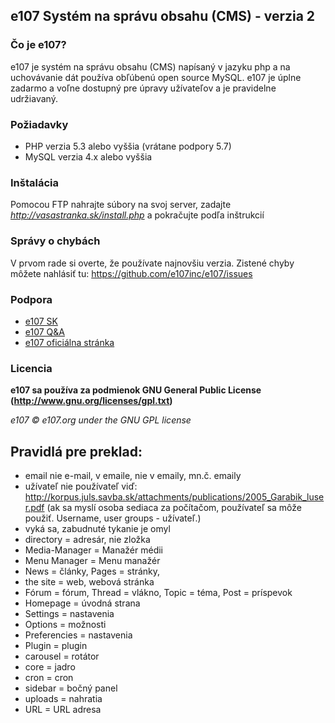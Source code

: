 ## e107 Systém na správu obsahu (CMS) - verzia 2

### Čo je е107?
е107 je systém na správu obsahu (CMS) napísaný v jazyku php a na uchovávanie dát používa obľúbenú open source MySQL.
е107 je úplne zadarmo a voľne dostupný pre úpravy užívateľov a je pravidelne udržiavaný.

### Požiadavky
* PHP verzia 5.3 alebo vyššia (vrátane podpory 5.7)
* MySQL verzia 4.x alebo vyššia


### Inštalácia
Pomocou FTP nahrajte súbory na svoj server, zadajte  *http://vasastranka.sk/install.php* a pokračujte podľa inštrukcií


### Správy o chybách
V prvom rade si overte, že používate najnovšiu verzia. Zistené chyby môžete nahlásiť tu: https://github.com/e107inc/e107/issues


### Podpora
* [e107 SK](http://e107.sk)
* [e107 Q&A](http://e107help.org)
* [e107 oficiálna stránka](http://e107.org)


### Licencia
**e107 sa používa za podmienok GNU General Public License (http://www.gnu.org/licenses/gpl.txt)**

*e107 © e107.org under the GNU GPL license*

## Pravidlá pre preklad:
* email nie e-mail, v emaile, nie v emaily, mn.č. emaily
* užívateľ nie používateľ    viď: http://korpus.juls.savba.sk/attachments/publications/2005_Garabik_luser.pdf
(ak sa myslí osoba sediaca za počítačom, používateľ sa môže použiť. Username, user groups - užívateľ.)
* vyká sa, zabudnuté tykanie je omyl
* directory = adresár, nie zložka
* Media-Manager = Manažér médii
* Menu Manager = Menu manažér
* News = články, Pages = stránky, 
* the site = web, webová stránka 
* Fórum = fórum, Thread = vlákno, Topic = téma, Post = príspevok
* Homepage = úvodná strana
* Settings = nastavenia
* Options = možnosti
* Preferencies = nastavenia
* Plugin = plugin
* carousel = rotátor
* core = jadro
* cron = cron
* sidebar = bočný panel
* uploads = nahratia
* URL = URL adresa